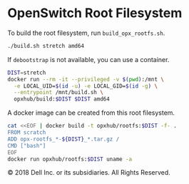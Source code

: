 # OpenSwitch Root Filesystem

To build the root filesystem, run `build_opx_rootfs.sh`.

```bash
./build.sh stretch amd64
```

If `debootstrap` is not available, you can use a container.

```bash
DIST=stretch
docker run --rm -it --privileged -v $(pwd):/mnt \
  -e LOCAL_UID=$(id -u) -e LOCAL_GID=$(id -g) \
  --entrypoint /mnt/build.sh \
  opxhub/build:$DIST $DIST amd64
```

A docker image can be created from this root filesystem.

```bash
cat <<EOF | docker build -t opxhub/rootfs:$DIST -f- .
FROM scratch
ADD opx-rootfs_*-${DIST}_*.tar.gz /
CMD ["bash"]
EOF
docker run opxhub/rootfs:$DIST uname -a
```

© 2018 Dell Inc. or its subsidiaries. All Rights Reserved.

